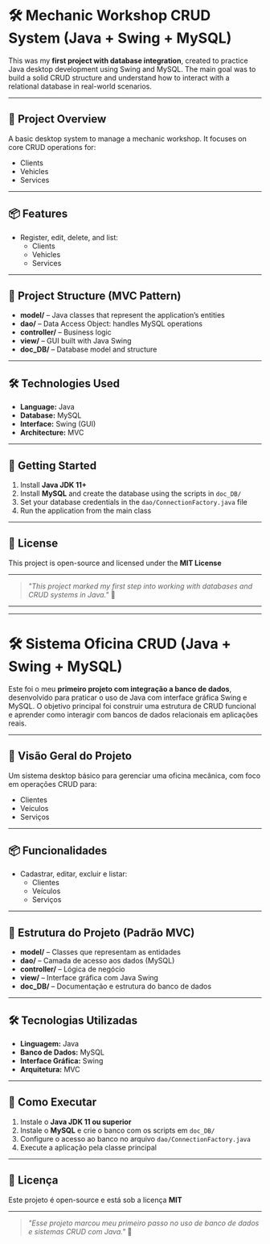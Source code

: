 # 🛠️ Mechanic Workshop CRUD System (Java + Swing + MySQL)

This was my **first project with database integration**, created to practice Java desktop development using Swing and MySQL. The main goal was to build a solid CRUD structure and understand how to interact with a relational database in real-world scenarios.

---

## 🎯 Project Overview

A basic desktop system to manage a mechanic workshop. It focuses on core CRUD operations for:

- Clients
- Vehicles
- Services

---

## 📦 Features

- Register, edit, delete, and list:
  - Clients
  - Vehicles
  - Services

---

## 🧱 Project Structure (MVC Pattern)

- **model/** – Java classes that represent the application’s entities  
- **dao/** – Data Access Object: handles MySQL operations  
- **controller/** – Business logic  
- **view/** – GUI built with Java Swing  
- **doc_DB/** – Database model and structure

---

## 🛠️ Technologies Used

- **Language:** Java  
- **Database:** MySQL  
- **Interface:** Swing (GUI)  
- **Architecture:** MVC

---

## 🚀 Getting Started

1. Install **Java JDK 11+**
2. Install **MySQL** and create the database using the scripts in `doc_DB/`
3. Set your database credentials in the `dao/ConnectionFactory.java` file
4. Run the application from the main class

---

## 📄 License

This project is open-source and licensed under the **MIT License**

---

> _"This project marked my first step into working with databases and CRUD systems in Java."_ 🚀

---

---

# 🛠️ Sistema Oficina CRUD (Java + Swing + MySQL)

Este foi o meu **primeiro projeto com integração a banco de dados**, desenvolvido para praticar o uso de Java com interface gráfica Swing e MySQL. O objetivo principal foi construir uma estrutura de CRUD funcional e aprender como interagir com bancos de dados relacionais em aplicações reais.

---

## 🎯 Visão Geral do Projeto

Um sistema desktop básico para gerenciar uma oficina mecânica, com foco em operações CRUD para:

- Clientes  
- Veículos  
- Serviços

---

## 📦 Funcionalidades

- Cadastrar, editar, excluir e listar:
  - Clientes
  - Veículos
  - Serviços

---

## 🧱 Estrutura do Projeto (Padrão MVC)

- **model/** – Classes que representam as entidades  
- **dao/** – Camada de acesso aos dados (MySQL)  
- **controller/** – Lógica de negócio  
- **view/** – Interface gráfica com Java Swing  
- **doc_DB/** – Documentação e estrutura do banco de dados

---

## 🛠️ Tecnologias Utilizadas

- **Linguagem:** Java  
- **Banco de Dados:** MySQL  
- **Interface Gráfica:** Swing  
- **Arquitetura:** MVC

---

## 🚀 Como Executar

1. Instale o **Java JDK 11 ou superior**
2. Instale o **MySQL** e crie o banco com os scripts em `doc_DB/`
3. Configure o acesso ao banco no arquivo `dao/ConnectionFactory.java`
4. Execute a aplicação pela classe principal

---

## 📄 Licença

Este projeto é open-source e está sob a licença **MIT**

---

> _"Esse projeto marcou meu primeiro passo no uso de banco de dados e sistemas CRUD com Java."_ 🚀
